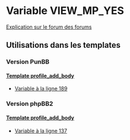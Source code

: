 # Variable VIEW_MP_YES
[Explication sur le forum des forums](http://forum.forumactif.com/t294113-listing-des-variables#VIEW_MP_YES)

## Utilisations dans les templates

### Version PunBB

#### [Template profile_add_body](punbb/profile_add_body.md)
* [Variable à la ligne 189](../punbb/profile_add_body.tpl#L189)

### Version phpBB2

#### [Template profile_add_body](subsilver/profile_add_body.md)
* [Variable à la ligne 137](../subsilver/profile_add_body.tpl#L137)